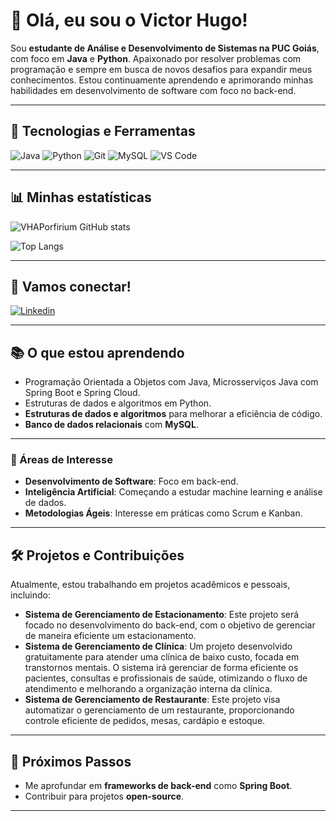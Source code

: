 # 👋 Olá, eu sou o Victor Hugo!

Sou **estudante de Análise e Desenvolvimento de Sistemas na PUC Goiás**, com foco em **Java** e **Python**. Apaixonado por resolver problemas com programação e sempre em busca de novos desafios para expandir meus conhecimentos. Estou continuamente aprendendo e aprimorando minhas habilidades em desenvolvimento de software com foco no back-end.

---

## 🚀 Tecnologias e Ferramentas

![Java](https://img.shields.io/badge/Java-ED8B00?style=for-the-badge&logo=openjdk&logoColor=white)
![Python](https://img.shields.io/badge/Python-14354C?style=for-the-badge&logo=python&logoColor=white)
![Git](https://img.shields.io/badge/Git-F05032?style=for-the-badge&logo=git&logoColor=white)
![MySQL](https://img.shields.io/badge/MySQL-00000F?style=for-the-badge&logo=mysql&logoColor=white)
![VS Code](https://img.shields.io/badge/VS%20Code-0078D4?style=for-the-badge&logo=visual%20studio%20code&logoColor=white)

---

## 📊 Minhas estatísticas

![VHAPorfirium GitHub stats](https://github-readme-stats.vercel.app/api?username=VHAPorfirium&show_icons=true&theme=radical)

![Top Langs](https://github-readme-stats.vercel.app/api/top-langs/?username=VHAPorfirium&layout=compact&theme=radical)

---

## 🔗 Vamos conectar!

[![Linkedin](https://img.shields.io/badge/LinkedIn-0077B5?style=for-the-badge&logo=linkedin&logoColor=white)](https://www.linkedin.com/in/victorhugoaguiarporfiro/)

---

## 📚 O que estou aprendendo

- Programação Orientada a Objetos com Java, Microsserviços Java com Spring Boot e Spring Cloud.
- Estruturas de dados e algoritmos em Python. 
- **Estruturas de dados e algoritmos** para melhorar a eficiência de código.
- **Banco de dados relacionais** com **MySQL**.

---

### 🎯 Áreas de Interesse

- **Desenvolvimento de Software**: Foco em back-end.
- **Inteligência Artificial**: Começando a estudar machine learning e análise de dados.
- **Metodologias Ágeis**: Interesse em práticas como Scrum e Kanban.

---

## 🛠️ Projetos e Contribuições

Atualmente, estou trabalhando em projetos acadêmicos e pessoais, incluindo:

- **Sistema de Gerenciamento de Estacionamento**: Este projeto será focado no desenvolvimento do back-end, com o objetivo de gerenciar de maneira eficiente um estacionamento. 
- **Sistema de Gerenciamento de Clínica**: Um projeto desenvolvido gratuitamente para atender uma clínica de baixo custo, focada em transtornos mentais. O sistema irá gerenciar de forma eficiente os pacientes, consultas e profissionais de saúde, otimizando o fluxo de atendimento e melhorando a organização interna da clínica.
- **Sistema de Gerenciamento de Restaurante**: Este projeto visa automatizar o gerenciamento de um restaurante, proporcionando controle eficiente de pedidos, mesas, cardápio e estoque.
  
---

## 📅 Próximos Passos

- Me aprofundar em **frameworks de back-end** como **Spring Boot**.
- Contribuir para projetos **open-source**.

---
